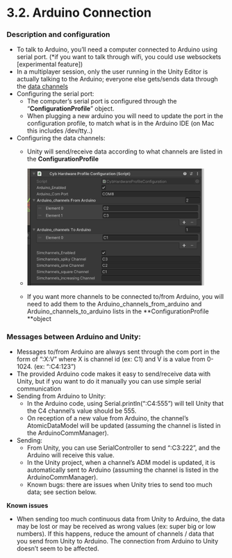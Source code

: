 # 3.2. Arduino Connection

### **Description and configuration**

* To talk to Arduino, you’ll need a computer connected to Arduino using serial port. (*if you want to talk through wifi, you could use websockets [experimental feature])
* In a multiplayer session, only the user running in the Unity Editor is actually talking to the Arduino; everyone else gets/sends data through the [data channels](./3.1_Data_and_Channels.md)
* Configuring the serial port:
  * The computer’s serial port is configured through the “**ConfigurationProfile**” object.
  * When plugging a new arduino you will need to update the port in the configuration profile, to match what is in the Arduino IDE (on Mac this includes /dev/tty..)
* Configuring the data channels:
  * Unity will send/receive data according to what channels are listed in the **ConfigurationProfile**

  * <img src="./Images/2022-10-12-11-42-22-image.png" title="" alt="" width="407">

  * If you want more channels to be connected to/from Arduino, you will need to add them to the Arduino_channels_from_arduino and Arduino_channels_to_arduino lists in the **ConfigurationProfile **object

### **Messages between Arduino and Unity:**

* Messages to/from Arduino are always sent through the com port in the form of “:X:V” where X is channel id (ex: C1) and V is a value from 0-1024. (ex: “:C4:123”)
* The provided Arduino code makes it easy to send/receive data with Unity, but if you want to do it manually you can use simple serial communication
* Sending from Arduino to Unity: 
  * In the Arduino code, using Serial.println(“:C4:555”) will tell Unity that the C4 channel’s value should be 555. 
  * On reception of a new value from Arduino, the channel’s AtomicDataModel will be updated (assuming the channel is listed in the ArduinoCommManager).
* Sending: 
  * From Unity, you can use SerialController to send “:C3:222”, and the Arduino will receive this value. 
  * In the Unity project, when a channel’s ADM model is updated, it is automatically sent to Arduino (assuming the channel is listed in the ArduinoCommManager).
  * Known bugs: there are issues when Unity tries to send too much data; see section below.

**Known issues**

* When sending too much continuous data from Unity to Arduino, the data may be lost or may be received as wrong values (ex: super big or low numbers). If this happens, reduce the amount of channels / data that you send from Unity to Arduino. The connection from Arduino to Unity doesn’t seem to be affected.

